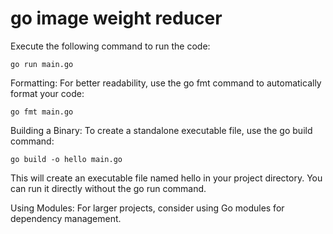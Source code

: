 # go image weight reducer

Execute the following command to run the code:

```
go run main.go
```

Formatting: For better readability, use the go fmt command to automatically format your code:

```
go fmt main.go
```

Building a Binary: To create a standalone executable file, use the go build command:

```
go build -o hello main.go
```

This will create an executable file named hello in your project directory. You can run it directly without the go run command.

Using Modules: For larger projects, consider using Go modules for dependency management. 
